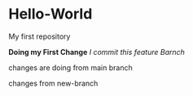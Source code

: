 # Hello-World
My first repository

**Doing my First Change**
*I commit this feature Barnch*

changes are doing from main branch

changes from new-branch
